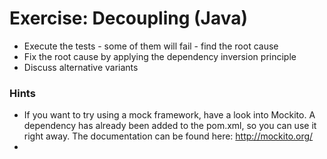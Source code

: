 # Exercise: Decoupling (Java)

- Execute the tests - some of them will fail - find the root cause
- Fix the root cause by applying the dependency inversion principle
- Discuss alternative variants

### Hints
- If you want to try using a mock framework, have a look into Mockito. A dependency has already been added to the pom.xml, so you can use it right away. The documentation can be found here: http://mockito.org/
- 
